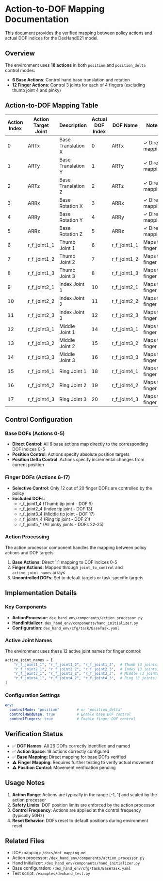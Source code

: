 # Action-to-DOF Mapping Documentation

This document provides the verified mapping between policy actions and actual DOF indices for the DexHand021 model.

## Overview

The environment uses **18 actions** in both `position` and `position_delta` control modes:
- **6 Base Actions**: Control hand base translation and rotation
- **12 Finger Actions**: Control 3 joints for each of 4 fingers (excluding thumb joint 4 and pinky)

## Action-to-DOF Mapping Table

| Action Index | Action Target Joint | Description | Actual DOF Index | DOF Name | Notes |
|--------------|---------------------|-------------|------------------|----------|-------|
| 0 | ARTx | Base Translation X | 0 | ARTx | ✓ Direct mapping |
| 1 | ARTy | Base Translation Y | 1 | ARTy | ✓ Direct mapping |
| 2 | ARTz | Base Translation Z | 2 | ARTz | ✓ Direct mapping |
| 3 | ARRx | Base Rotation X | 3 | ARRx | ✓ Direct mapping |
| 4 | ARRy | Base Rotation Y | 4 | ARRy | ✓ Direct mapping |
| 5 | ARRz | Base Rotation Z | 5 | ARRz | ✓ Direct mapping |
| 6 | r_f_joint1_1 | Thumb Joint 1 | 6 | r_f_joint1_1 | Maps to finger 1 |
| 7 | r_f_joint1_2 | Thumb Joint 2 | 7 | r_f_joint1_2 | Maps to finger 1 |
| 8 | r_f_joint1_3 | Thumb Joint 3 | 8 | r_f_joint1_3 | Maps to finger 1 |
| 9 | r_f_joint2_1 | Index Joint 1 | 10 | r_f_joint2_1 | Maps to finger 2 |
| 10 | r_f_joint2_2 | Index Joint 2 | 11 | r_f_joint2_2 | Maps to finger 2 |
| 11 | r_f_joint2_3 | Index Joint 3 | 12 | r_f_joint2_3 | Maps to finger 2 |
| 12 | r_f_joint3_1 | Middle Joint 1 | 14 | r_f_joint3_1 | Maps to finger 3 |
| 13 | r_f_joint3_2 | Middle Joint 2 | 15 | r_f_joint3_2 | Maps to finger 3 |
| 14 | r_f_joint3_3 | Middle Joint 3 | 16 | r_f_joint3_3 | Maps to finger 3 |
| 15 | r_f_joint4_1 | Ring Joint 1 | 18 | r_f_joint4_1 | Maps to finger 4 |
| 16 | r_f_joint4_2 | Ring Joint 2 | 19 | r_f_joint4_2 | Maps to finger 4 |
| 17 | r_f_joint4_3 | Ring Joint 3 | 20 | r_f_joint4_3 | Maps to finger 4 |

## Control Configuration

### Base DOFs (Actions 0-5)
- **Direct Control**: All 6 base actions map directly to the corresponding DOF indices 0-5
- **Position Control**: Actions specify absolute position targets
- **Position Delta Control**: Actions specify incremental changes from current position

### Finger DOFs (Actions 6-17)
- **Selective Control**: Only 12 out of 20 finger DOFs are controlled by the policy
- **Excluded DOFs**: 
  - r_f_joint1_4 (Thumb tip joint - DOF 9)
  - r_f_joint2_4 (Index tip joint - DOF 13)
  - r_f_joint3_4 (Middle tip joint - DOF 17)
  - r_f_joint4_4 (Ring tip joint - DOF 21)
  - r_f_joint5_* (All pinky joints - DOFs 22-25)

### Action Processing
The action processor component handles the mapping between policy actions and DOF targets:

1. **Base Actions**: Direct 1:1 mapping to DOF indices 0-5
2. **Finger Actions**: Mapped through `joint_to_control` and `active_joint_names` arrays
3. **Uncontrolled DOFs**: Set to default targets or task-specific targets

## Implementation Details

### Key Components
- **ActionProcessor**: `dex_hand_env/components/action_processor.py`
- **HandInitializer**: `dex_hand_env/components/hand_initializer.py` 
- **Configuration**: `dex_hand_env/cfg/task/BaseTask.yaml`

### Active Joint Names
The environment uses these 12 active joint names for finger control:
```python
active_joint_names = [
    "r_f_joint1_1", "r_f_joint1_2", "r_f_joint1_3",  # Thumb (3 joints)
    "r_f_joint2_1", "r_f_joint2_2", "r_f_joint2_3",  # Index (3 joints)  
    "r_f_joint3_1", "r_f_joint3_2", "r_f_joint3_3",  # Middle (3 joints)
    "r_f_joint4_1", "r_f_joint4_2", "r_f_joint4_3",  # Ring (3 joints)
]
```

### Configuration Settings
```yaml
env:
  controlMode: "position"        # or "position_delta"
  controlHandBase: true          # Enable base DOF control
  controlFingers: true           # Enable finger DOF control
```

## Verification Status

- ✅ **DOF Names**: All 26 DOFs correctly identified and named
- ✅ **Action Space**: 18 actions correctly configured
- ✅ **Base Mapping**: Direct mapping for base DOFs verified
- ⚠️ **Finger Mapping**: Requires further testing to verify actual movement
- ⚠️ **Position Control**: Movement verification pending

## Usage Notes

1. **Action Range**: Actions are typically in the range [-1, 1] and scaled by the action processor
2. **Safety Limits**: DOF position limits are enforced by the action processor
3. **Control Frequency**: Actions are applied at the control frequency (typically 50Hz)
4. **Reset Behavior**: DOFs reset to default positions during environment reset

## Related Files

- DOF mapping: `/docs/dof_mapping.md`
- Action processor: `/dex_hand_env/components/action_processor.py`
- Hand initializer: `/dex_hand_env/components/hand_initializer.py` 
- Base configuration: `/dex_hand_env/cfg/task/BaseTask.yaml`
- Test script: `/examples/dexhand_test.py`
